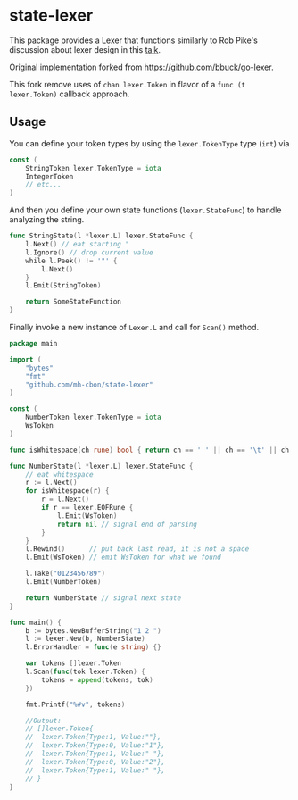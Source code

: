 # state-lexer

This package provides a Lexer that functions similarly to Rob Pike's discussion
about lexer design in this [talk](https://www.youtube.com/watch?v=HxaD_trXwRE).

Original implementation forked from https://github.com/bbuck/go-lexer.

This fork remove uses of `chan lexer.Token` in flavor of a `func (t lexer.Token)` callback approach.

## Usage

You can define your token types by using the `lexer.TokenType` type (`int`) via

```go
const (
	StringToken lexer.TokenType = iota
	IntegerToken
	// etc...
)
```

And then you define your own state functions (`lexer.StateFunc`) to handle
analyzing the string.

```go
func StringState(l *lexer.L) lexer.StateFunc {
	l.Next() // eat starting "
	l.Ignore() // drop current value
	while l.Peek() != '"' {
		l.Next()
	}
	l.Emit(StringToken)

	return SomeStateFunction
}
```

Finally invoke a new instance of `Lexer.L` and call for `Scan()` method.

```go
package main

import (
	"bytes"
	"fmt"
	"github.com/mh-cbon/state-lexer"
)

const (
	NumberToken lexer.TokenType = iota
	WsToken
)

func isWhitespace(ch rune) bool { return ch == ' ' || ch == '\t' || ch == '\n' || ch == '\r' }

func NumberState(l *lexer.L) lexer.StateFunc {
	// eat whitespace
	r := l.Next()
	for isWhitespace(r) {
		r = l.Next()
		if r == lexer.EOFRune {
			l.Emit(WsToken)
			return nil // signal end of parsing
		}
	}
	l.Rewind()      // put back last read, it is not a space
	l.Emit(WsToken) // emit WsToken for what we found

	l.Take("0123456789")
	l.Emit(NumberToken)

	return NumberState // signal next state
}

func main() {
	b := bytes.NewBufferString("1 2 ")
	l := lexer.New(b, NumberState)
	l.ErrorHandler = func(e string) {}

	var tokens []lexer.Token
	l.Scan(func(tok lexer.Token) {
		tokens = append(tokens, tok)
	})

	fmt.Printf("%#v", tokens)

	//Output:
	// []lexer.Token{
	//  lexer.Token{Type:1, Value:""},
	//  lexer.Token{Type:0, Value:"1"},
	//  lexer.Token{Type:1, Value:" "},
	//  lexer.Token{Type:0, Value:"2"},
	//  lexer.Token{Type:1, Value:" "},
	// }
}
```
